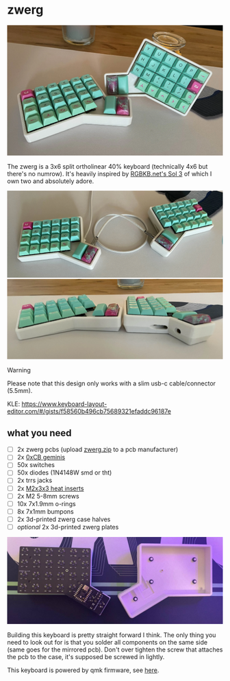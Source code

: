 # zwerg

![glam shot](./images/glam-shot.webp)

The zwerg is a 3x6 split ortholinear 40% keyboard (technically 4x6 but there's no numrow).
It's heavily inspired by [RGBKB.net's Sol 3](https://rgbkb.net/collections/sol-3) of which I own two and absolutely adore.

![desk check](./images/desk-check.webp)  
![side profile](./images/side-profile.webp)

> [!Warning]  
> Please note that this design only works with a slim usb-c cable/connector (5.5mm).

KLE: <https://www.keyboard-layout-editor.com/#/gists/f58560b496cb75689321efaddc96187e>

## what you need

- [ ] 2x zwerg pcbs (upload [zwerg.zip](./pcb/production/zwerg.zip) to a pcb manufacturer)
- [ ] 2x [0xCB geminis](https://keeb.supply/products/0xcb-gemini)
- [ ] 50x switches
- [ ] 50x diodes (1N4148W smd or tht)
- [ ] 2x trrs jacks
- [ ] 2x [M2x3x3 heat inserts](https://sea3d.de/10-Stueck-Gewindeeinsatz-M2-Raendelmutter-Einpressmutter-Heat-Set-Insert)
- [ ] 2x M2 5-8mm screws
- [ ] 10x 7x1.9mm o-rings
- [ ] 8x 7x1mm bumpons
- [ ] 2x 3d-printed zwerg case halves
- [ ] *optional* 2x 3d-printed zwerg plates

![inside out](./images/inside-out.jpg)

Building this keyboard is pretty straight forward I think. The only thing you need to look out for is that you solder all components on the same side (same goes for the mirrored pcb). Don't over tighten the screw that attaches the pcb to the case, it's supposed be screwed in lightly.

This keyboard is powered by qmk firmware, see [here](https://github.com/qmk/qmk_firmware/tree/master/keyboards/zwerg).
